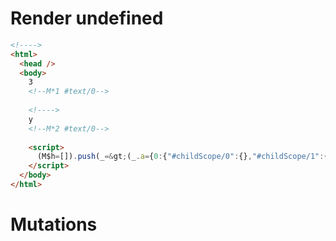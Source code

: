 # Render undefined
```html
<!---->
<html>
  <head />
  <body>
    3
    <!--M*1 #text/0-->
     
    <!---->
    y
    <!--M*2 #text/0-->
     
    <script>
      (M$h=[]).push(_=&gt;(_.a={0:{"#childScope/0":{},"#childScope/1":{}}}),[])
    </script>
  </body>
</html>
```

# Mutations
```

```